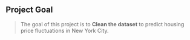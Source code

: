 ## Project Goal
> The goal of this project is to **Clean the dataset** to predict housing price fluctuations in New York City.
  
 
 
